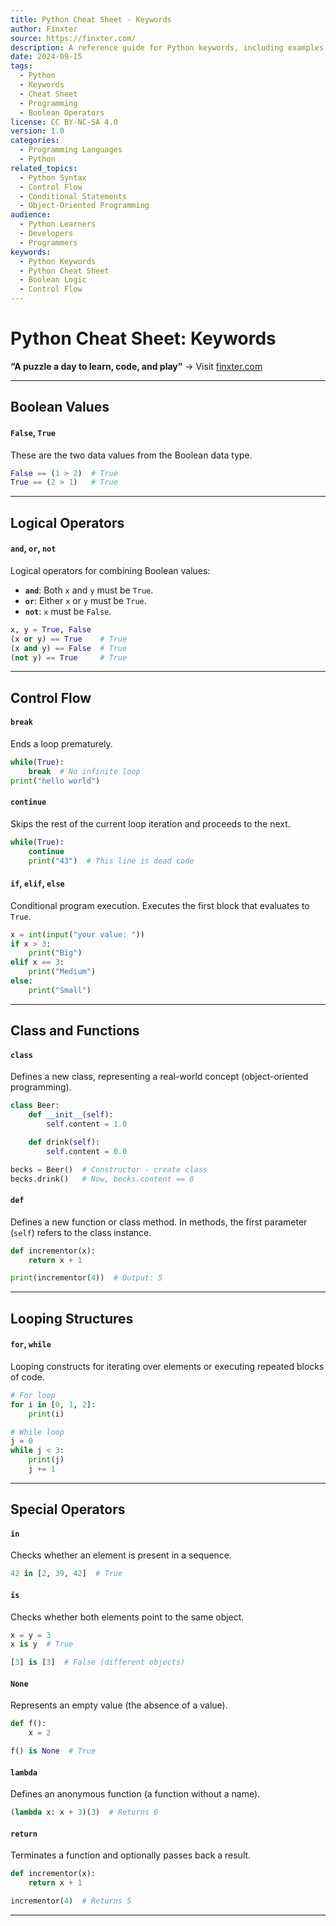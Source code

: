 ```yaml
---
title: Python Cheat Sheet - Keywords
author: Finxter
source: https://finxter.com/
description: A reference guide for Python keywords, including examples of how to use them in code. Covers keywords such as True, False, and, or, not, class, def, and more.
date: 2024-09-15
tags:
  - Python
  - Keywords
  - Cheat Sheet
  - Programming
  - Boolean Operators
license: CC BY-NC-SA 4.0
version: 1.0
categories:
  - Programming Languages
  - Python
related_topics:
  - Python Syntax
  - Control Flow
  - Conditional Statements
  - Object-Oriented Programming
audience: 
  - Python Learners
  - Developers
  - Programmers
keywords: 
  - Python Keywords
  - Python Cheat Sheet
  - Boolean Logic
  - Control Flow
---
```

# Python Cheat Sheet: Keywords

**“A puzzle a day to learn, code, and play”** → Visit [finxter.com](https://finxter.com/)

---

## Boolean Values

#### `False`, `True`
These are the two data values from the Boolean data type.

```python
False == (1 > 2)  # True
True == (2 > 1)   # True
```

---

## Logical Operators

#### `and`, `or`, `not`
Logical operators for combining Boolean values:

- **`and`**: Both `x` and `y` must be `True`.
- **`or`**: Either `x` or `y` must be `True`.
- **`not`**: `x` must be `False`.

```python
x, y = True, False
(x or y) == True    # True
(x and y) == False  # True
(not y) == True     # True
```

---

## Control Flow

#### `break`
Ends a loop prematurely.

```python
while(True):
    break  # No infinite loop
print("hello world")
```

#### `continue`
Skips the rest of the current loop iteration and proceeds to the next.

```python
while(True):
    continue
    print("43")  # This line is dead code
```

#### `if`, `elif`, `else`
Conditional program execution. Executes the first block that evaluates to `True`.

```python
x = int(input("your value: "))
if x > 3:
    print("Big")
elif x == 3:
    print("Medium")
else:
    print("Small")
```

---

## Class and Functions

#### `class`
Defines a new class, representing a real-world concept (object-oriented programming).

```python
class Beer:
    def __init__(self):
        self.content = 1.0

    def drink(self):
        self.content = 0.0

becks = Beer()  # Constructor - create class
becks.drink()   # Now, becks.content == 0
```

#### `def`
Defines a new function or class method. In methods, the first parameter (`self`) refers to the class instance.

```python
def incrementor(x):
    return x + 1

print(incrementor(4))  # Output: 5
```

---

## Looping Structures

#### `for`, `while`
Looping constructs for iterating over elements or executing repeated blocks of code.

```python
# For loop
for i in [0, 1, 2]:
    print(i)

# While loop
j = 0
while j < 3:
    print(j)
    j += 1
```

---

## Special Operators

#### `in`
Checks whether an element is present in a sequence.

```python
42 in [2, 39, 42]  # True
```

#### `is`
Checks whether both elements point to the same object.

```python
x = y = 3
x is y  # True

[3] is [3]  # False (different objects)
```

#### `None`
Represents an empty value (the absence of a value).

```python
def f():
    x = 2

f() is None  # True
```

#### `lambda`
Defines an anonymous function (a function without a name).

```python
(lambda x: x + 3)(3)  # Returns 6
```

#### `return`
Terminates a function and optionally passes back a result.

```python
def incrementor(x):
    return x + 1

incrementor(4)  # Returns 5
```

---
